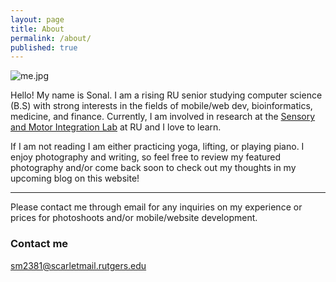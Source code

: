 ```yaml
---
layout: page
title: About
permalink: /about/
published: true
---
```


![me.jpg]({{site.baseurl}}/me.jpg)

Hello! My name is Sonal. I am a rising RU senior studying computer science (B.S) with strong interests in the fields of mobile/web dev, bioinformatics, medicine, and finance. 
Currently, I am involved in research at the [Sensory and Motor Integration Lab](https://sensorymotorintegrationlab.com) at RU and I love to learn. 

If I am not reading I am either practicing yoga, lifting, or playing piano. 
I enjoy photography and writing, so feel free to review my featured photography and/or come back soon to check out my thoughts in my upcoming blog on this website!

---

Please contact me through email for any inquiries on my experience or prices for photoshoots and/or mobile/website development. 

### Contact me

[sm2381@scarletmail.rutgers.edu](mailto:sm2381@scarletmail.rutgers.edu)
